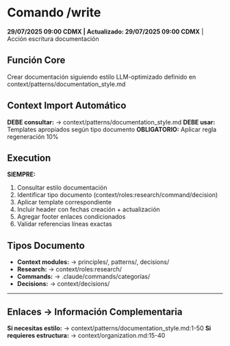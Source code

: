 # Comando /write

**29/07/2025 09:00 CDMX | Actualizado: 29/07/2025 09:00 CDMX** | Acción escritura documentación

## Función Core
Crear documentación siguiendo estilo LLM-optimizado definido en context/patterns/documentation_style.md

## Context Import Automático
**DEBE consultar:** → context/patterns/documentation_style.md
**DEBE usar:** Templates apropiados según tipo documento
**OBLIGATORIO:** Aplicar regla regeneración 10%

## Execution
**SIEMPRE:**
1. Consultar estilo documentación
2. Identificar tipo documento (context/roles:research/command/decision)
3. Aplicar template correspondiente
4. Incluir header con fechas creación + actualización
5. Agregar footer enlaces condicionados
6. Validar referencias líneas exactas

## Tipos Documento
- **Context modules:** → principles/, patterns/, decisions/
- **Research:** → context/roles:research/
- **Commands:** → .claude/commands/categorías/
- **Decisions:** → context/decisions/

---
## Enlaces → Información Complementaria  
**Si necesitas estilo:** → context/patterns/documentation_style.md:1-50
**Si requieres estructura:** → context/organization.md:15-40